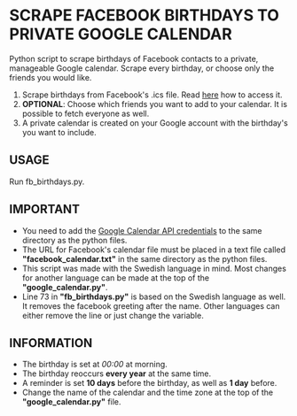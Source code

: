 # SCRAPE FACEBOOK BIRTHDAYS TO PRIVATE GOOGLE CALENDAR
Python script to scrape birthdays of Facebook contacts to a private, manageable Google calendar. Scrape every birthday, or choose only the friends you would like.

1. Scrape birthdays from Facebook's .ics file. Read [here](https://www.anirudhsethi.in/blog/tech/import-facebook-birthdays-as-calendar/) how to access it.
2. **OPTIONAL**: Choose which friends you want to add to your calendar. It is possible to fetch everyone as well. 
3. A private calendar is created on your Google account with the birthday's you want to include.

## USAGE
Run fb_birthdays.py.

## IMPORTANT
* You need to add the [Google Calendar API credentials](https://developers.google.com/calendar/quickstart/python) to the same directory as the python files. 
* The URL for Facebook's calendar file must be placed in a text file called **"facebook_calendar.txt"** in the same directory as the python files.
* This script was made with the Swedish language in mind. Most changes for another language can be made at the top of the **"google_calendar.py"**.
* Line 73 in **"fb_birthdays.py"** is based on the Swedish language as well. It removes the facebook greeting after the name. Other languages can either remove the line or just change the variable.

## INFORMATION
* The birthday is set at *00:00* at morning.
* The birthday reoccurs **every year** at the same time.
* A reminder is set **10 days** before the birthday, as well as **1 day** before.
* Change the name of the calendar and the time zone at the top of the **"google_calendar.py"** file.
